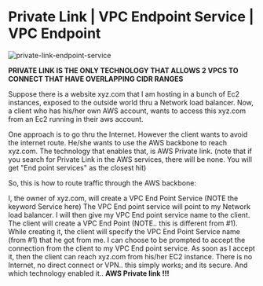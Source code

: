 # Private Link | VPC Endpoint Service | VPC Endpoint

![private-link-endpoint-service](https://github.com/tsahaca/DEV_TOOLS/assets/9325425/040b5480-99f0-42b4-8551-d0409b4f0b04)

**PRIVATE LINK IS THE ONLY TECHNOLOGY THAT ALLOWS 2 VPCS TO CONNECT THAT HAVE OVERLAPPING CIDR RANGES**

Suppose there is a website xyz.com that I am hosting in a bunch of Ec2 instances, exposed to the outside world thru a Network load balancer. Now, a client who has his/her own AWS account, wants to access this xyz.com from an Ec2 running in their aws account.

One approach is to go thru the Internet. However the client wants to avoid the internet route. He/she wants to use the AWS backbone to reach xyz.com. The technology that enables that, is AWS Private link. (note that if you search for Private Link in the AWS services, there will be none. You will get "End point services" as the closest hit)

So, this is how to route traffic through the AWS backbone:

I, the owner of xyz.com, will create a VPC End Point Service (NOTE the keyword Service here) The VPC End point service will point to my Network load balancer. I will then give my VPC End point service name to the client.
The client will create a VPC End Point (NOTE.. this is different from #1). While creating it, the client will specify the VPC End Point Service name (from #1) that he got from me.
I can choose to be prompted to accept the connection from the client to my VPC End point service. As soon as I accept it, then the client can reach xyz.com from his/her EC2 instance. There is no Internet, no direct connect or VPN.. this simply works; and its secure. And which technology enabled it.. **AWS Private link !!!**

